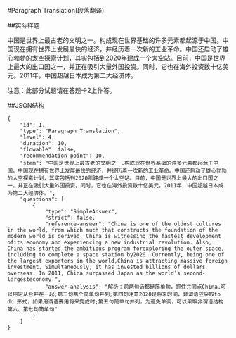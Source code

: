 #Paragraph Translation(段落翻译)

##实际样题

中国是世界上最古老的文明之一。构成现在世界基础的许多元素都起源于中国。中国现在拥有世界上发展最快的经济，并经历着一次新的工业革命。中国还启动了雄心勃勃的太空探索计划，其实包括到2020年建成一个太空站。目前，中国是世界上最大的出口国之一，并正在吸引大量外国投资。同时，它也在海外投资数十亿美元。2011年，中国超越日本成为第二大经济体。

注意：此部分试题请在答题卡2上作答。

##JSON结构

	{
		"id": 1,						
		"type": "Paragraph Translation",			
		"level": 4,						
		"duration": 10,					
		"flowable": false,				
		"recommendation-point": 10,		
		"stem": "中国是世界上最古老的文明之一.构成现在世界基础的许多元素都起源于中国。中国现在拥有世界上发展最快的经济，并经历着一次新的工业革命。中国还启动了雄心勃勃的太空探索计划，其实包括到2020年建成一个太空站。目前，中国是世界上最大的出口国之一，并正在吸引大量外国投资。同时，它也在海外投资数十亿美元。2011年，中国超越日本成为第二大经济体。",
		"questions": [			
			{
				"type": "SimpleAnswer",		
				"strict": false,
				"reference-answer": "China is one of the oldest cultures in the world, from which much that constructs the foundation of the modern world is derived. China is witnessing the fastest development ofits economy and experiencing a new industrial revolution. Also, China has started the ambitious program forexploring the outer space, including to complete a space station by2020. Currently, being one of the largest exporters in the world,China is attracting massive foreign investment. Simultaneously, it has invested billions of dollars overseas. In 2011, China surpassed Japan as the world’s second-largesteconomy.",		
				"answer-analysis": "解析：前两句话都是简单句，抓住共同点China,可以用定从合并在一起;第三句两个简单句并列;第四句注意2020是将来时间，非谓语应采取to do 形式，如果用谓语要用将来完成时;第五句简单句并列，为避免单调，可以采取非谓语结构第六、第七句简单句"
			}
		]
	}